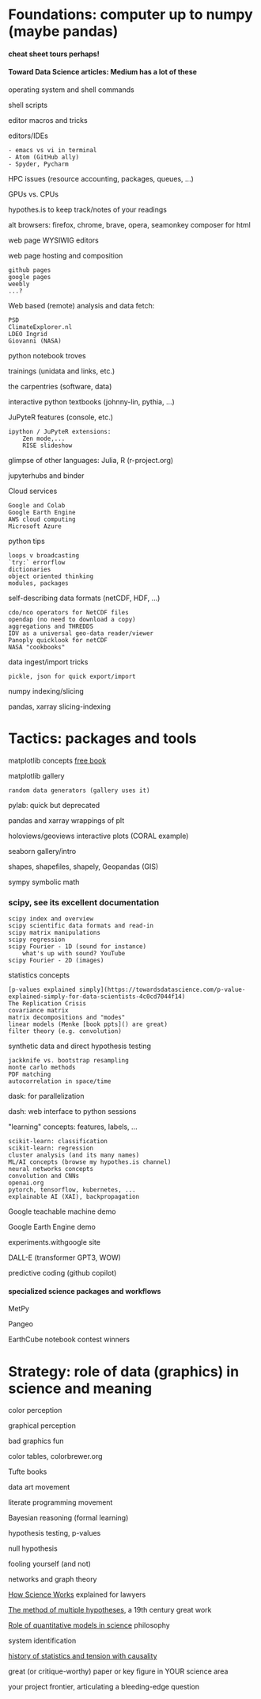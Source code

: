 # Foundations: computer up to numpy (maybe pandas)

#### cheat sheet tours perhaps! 
#### Toward Data Science articles: Medium has a lot of these

operating system and shell commands

shell scripts

editor macros and tricks

editors/IDEs

    - emacs vs vi in terminal
    - Atom (GitHub ally)
    - Spyder, Pycharm
    
HPC issues (resource accounting, packages, queues, ...)

GPUs vs. CPUs

hypothes.is to keep track/notes of your readings

alt browsers: firefox, chrome, brave, opera, seamonkey composer for html

web page WYSIWIG editors

web page hosting and composition

    github pages
    google pages
    weebly
    ...?

Web based (remote) analysis and data fetch: 

    PSD
    ClimateExplorer.nl
    LDEO Ingrid 
    Giovanni (NASA)

python notebook troves

trainings (unidata and links, etc.)

the carpentries (software, data)

interactive python textbooks (johnny-lin, pythia, ...)

JuPyteR features (console, etc.)

    ipython / JuPyteR extensions:
        Zen mode,...
        RISE slideshow

glimpse of other languages: Julia, R (r-project.org)

jupyterhubs and binder

Cloud services

    Google and Colab
    Google Earth Engine
    AWS cloud computing
    Microsoft Azure 

python tips

    loops v broadcasting
    `try:` errorflow
    dictionaries
    object oriented thinking
    modules, packages

self-describing data formats (netCDF, HDF, ...)

    cdo/nco operators for NetCDF files 
    opendap (no need to download a copy)
    aggregations and THREDDS
    IDV as a universal geo-data reader/viewer
    Panoply quicklook for netCDF 
    NASA "cookbooks"

data ingest/import tricks

    pickle, json for quick export/import

numpy indexing/slicing

pandas, xarray slicing-indexing

# Tactics: packages and tools

matplotlib concepts [free book]()

matplotlib gallery

    random data generators (gallery uses it)

pylab: quick but deprecated

pandas and xarray wrappings of plt

holoviews/geoviews interactive plots (CORAL example)

seaborn gallery/intro

shapes, shapefiles, shapely, Geopandas (GIS)

sympy symbolic math

### scipy, see its excellent documentation

    scipy index and overview
    scipy scientific data formats and read-in
    scipy matrix manipulations
    scipy regression
    scipy Fourier - 1D (sound for instance)
        what's up with sound? YouTube
    scipy Fourier - 2D (images)

statistics concepts

    [p-values explained simply](https://towardsdatascience.com/p-value-explained-simply-for-data-scientists-4c0cd7044f14) 
    The Replication Crisis
    covariance matrix 
    matrix decompositions and "modes" 
    linear models (Menke [book ppts]() are great)
    filter theory (e.g. convolution)

synthetic data and direct hypothesis testing

    jackknife vs. bootstrap resampling
    monte carlo methods
    PDF matching
    autocorrelation in space/time

dask: for parallelization

dash: web interface to python sessions

"learning" concepts: features, labels, ...  

    scikit-learn: classification
    scikit-learn: regression
    cluster analysis (and its many names)
    ML/AI concepts (browse my hypothes.is channel)
    neural networks concepts
    convolution and CNNs
    openai.org
    pytorch, tensorflow, kubernetes, ...
    explainable AI (XAI), backpropagation

Google teachable machine demo

Google Earth Engine demo

experiments.withgoogle site

DALL-E (transformer GPT3, WOW)

predictive coding (github copilot)

#### specialized science packages and workflows

MetPy

Pangeo

EarthCube notebook contest winners 

# Strategy: role of data (graphics) in science and meaning

color perception

graphical perception

bad graphics fun

color tables, colorbrewer.org

Tufte books

data art movement

literate programming movement

Bayesian reasoning (formal learning)

hypothesis testing, p-values

null hypothesis

fooling yourself (and not)

networks and graph theory

[How Science Works](https://www.nap.edu/read/13163/chapter/4) explained for lawyers 

[The method of multiple hypotheses](https://www.whoi.edu/cms/files/chamberlin65sci_72744.pdf), a 19th century great work

[Role of quantitative models in science](https://history.ucsd.edu/_files/faculty/oreskes-naomi/Role%20of%20quantitative%20models.pdf) philosophy

system identification

[history of statistics and tension with causality](https://weather.rsmas.miami.edu/bmapes/http/pagestuff/BookOfWhy_excerpt_sw.pdf)

great (or critique-worthy) paper or key figure in YOUR science area

your project frontier, articulating a bleeding-edge question

